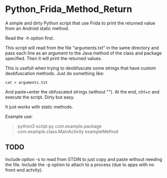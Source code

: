 # Python_Frida_Method_Return
A simple and dirty Python script that use Frida to print the returned value from an Android static method.

Read the -h option first.

This script will read from the file "arguments.txt" in the same directory and pass each line as an argument to the Java method of the class and package specified. Then it will print the returned values.

This is usefull when trying to deobfuscate some strings that have custom deobfuscation methods. Just do something like:

`cat > arguments.txt`

And paste+enter the obfuscated strings (without ""). At the end, ctrl+c and execute the script. Dirty but easy.

It just works with static methods.

Example use:

> python3 script.py com.example.package com.example.class.MainActivity exampleMethod

## TODO

Include option -s to read from STDIN to just copy and paste without needing the file.
Include the -p option to attach to a process (due to apps with no front-end actvity).

